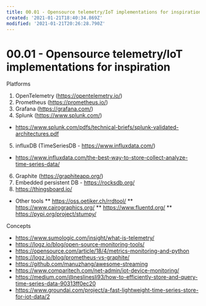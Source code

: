 ```yaml
---
title: 00.01 - Opensource telemetry/IoT implementations for inspiration
created: '2021-01-21T18:40:34.869Z'
modified: '2021-01-21T20:26:28.790Z'
---
```


# 00.01 - Opensource telemetry/IoT implementations for inspiration

Platforms
1. OpenTelemetry (https://opentelemetry.io/)
2. Prometheus (https://prometheus.io/)
3. Grafana (https://grafana.com/)
4. Splunk (https://www.splunk.com/)
* https://www.splunk.com/pdfs/technical-briefs/splunk-validated-architectures.pdf
5. influxDB (TimeSeriesDB - https://www.influxdata.com/)
* https://www.influxdata.com/the-best-way-to-store-collect-analyze-time-series-data/
6. Graphite (https://graphiteapp.org/)
7. Embedded persistent DB - https://rocksdb.org/
8. https://thingsboard.io/


* Other tools
** https://oss.oetiker.ch/rrdtool/
** https://www.cairographics.org/
** https://www.fluentd.org/
** https://pypi.org/project/stumpy/

Concepts
* https://www.sumologic.com/insight/what-is-telemetry/
* https://logz.io/blog/open-source-monitoring-tools/
* https://opensource.com/article/18/4/metrics-monitoring-and-python
* https://logz.io/blog/prometheus-vs-graphite/
* https://github.com/manuzhang/awesome-streaming
* https://www.comparitech.com/net-admin/iot-device-monitoring/
* https://medium.com/@neslinesli93/how-to-efficiently-store-and-query-time-series-data-90313ff0ec20
* https://www.groundai.com/project/a-fast-lightweight-time-series-store-for-iot-data/2


